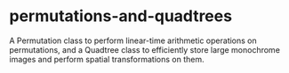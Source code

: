 # permutations-and-quadtrees
A Permutation class to perform linear-time arithmetic operations on permutations, and a Quadtree class to efficiently store large monochrome images and perform spatial transformations on them.
